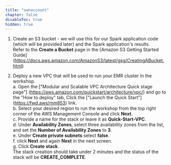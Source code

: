 ```yaml
---
title: "ownaccount"
chapter: false
disableToc: true
hidden: true
---
```


1. Create an S3 bucket - we will use this for our Spark application code (which will be provided later) and the Spark application's results.\
Refer to the **Create a Bucket** page in the [Amazon S3 Getting Started Guide] (https://docs.aws.amazon.com/AmazonS3/latest/gsg/CreatingABucket.html)

2. Deploy a new VPC that will be used to run your EMR cluster in the workshop.\
a. Open the ["Modular and Scalable VPC Architecture Quick stage page"] (https://aws.amazon.com/quickstart/architecture/vpc/) and go to the "How to deploy" tab, Click the ["Launch the Quick Start"] (https://fwd.aws/mm853) link.\
b. Select your desired region to run the workshop from the top right corner of the AWS Management Console and click **Next**.\
c. Provide a name for the stack or leave it as **Quick-Start-VPC**.\
d. Under **Availability Zones**, select three availability zones from the list, and set the **Number of Availability Zones** to **3**.\
e. Under **Create private subnets** select **false**.\
f. click **Next** and again **Next** in the next screen.\
g. Click **Create stack**.\
The stack creation should take under 2 minutes and the status of the stack will be **CREATE_COMPLETE**.